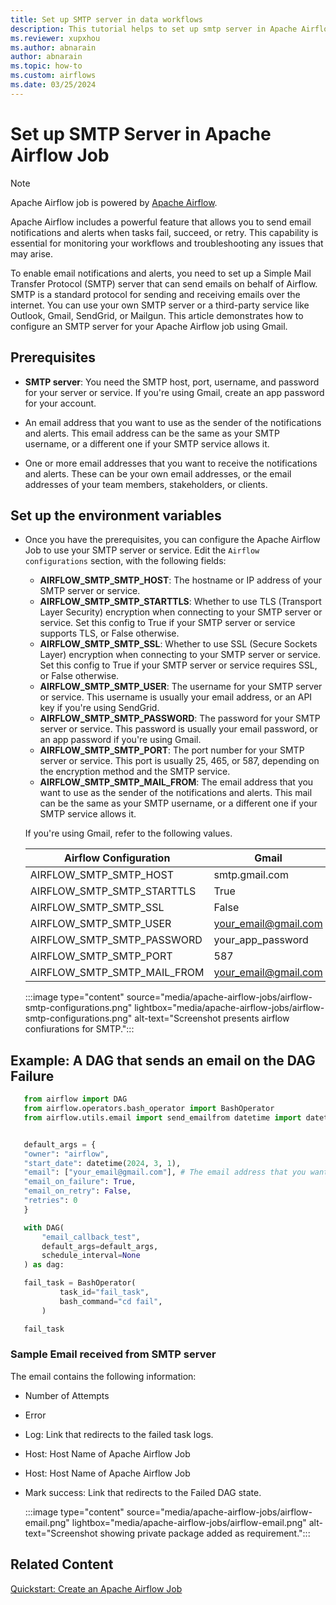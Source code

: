 ```yaml
---
title: Set up SMTP server in data workflows
description: This tutorial helps to set up smtp server in Apache Airflow Job.
ms.reviewer: xupxhou
ms.author: abnarain
author: abnarain
ms.topic: how-to
ms.custom: airflows
ms.date: 03/25/2024
---
```


# Set up SMTP Server in Apache Airflow Job

> [!NOTE]
> Apache Airflow job is powered by [Apache Airflow](https://airflow.apache.org/).

Apache Airflow includes a powerful feature that allows you to send email notifications and alerts when tasks fail, succeed, or retry. This capability is essential for monitoring your workflows and troubleshooting any issues that may arise.

To enable email notifications and alerts, you need to set up a Simple Mail Transfer Protocol (SMTP) server that can send emails on behalf of Airflow. SMTP is a standard protocol for sending and receiving emails over the internet. You can use your own SMTP server or a third-party service like Outlook, Gmail, SendGrid, or Mailgun. This article demonstrates how to configure an SMTP server for your Apache Airflow job using Gmail.

## Prerequisites

- **SMTP server**: You need the SMTP host, port, username, and password for your server or service. If you're using Gmail, create an app password for your account.

- An email address that you want to use as the sender of the notifications and alerts. This email address can be the same as your SMTP username, or a different one if your SMTP service allows it.

- One or more email addresses that you want to receive the notifications and alerts. These can be your own email addresses, or the email addresses of your team members, stakeholders, or clients.

## Set up the environment variables

- Once you have the prerequisites, you can configure the Apache Airflow Job to use your SMTP server or service. Edit the `Airflow configurations` section, with the following fields:

  - **AIRFLOW_SMTP_SMTP_HOST**: The hostname or IP address of your SMTP server or service.
  - **AIRFLOW_SMTP_SMTP_STARTTLS**: Whether to use TLS (Transport Layer Security) encryption when connecting to your SMTP server or service. Set this config to True if your SMTP server or service supports TLS, or False otherwise.
  - **AIRFLOW_SMTP_SMTP_SSL**: Whether to use SSL (Secure Sockets Layer) encryption when connecting to your SMTP server or service. Set this config to True if your SMTP server or service requires SSL, or False otherwise.
  - **AIRFLOW_SMTP_SMTP_USER**: The username for your SMTP server or service. This username is usually your email address, or an API key if you're using SendGrid.
  - **AIRFLOW_SMTP_SMTP_PASSWORD**: The password for your SMTP server or service. This password is usually your email password, or an app password if you're using Gmail.
  - **AIRFLOW_SMTP_SMTP_PORT**: The port number for your SMTP server or service. This port is usually 25, 465, or 587, depending on the encryption method and the SMTP service.
  - **AIRFLOW_SMTP_SMTP_MAIL_FROM**: The email address that you want to use as the sender of the notifications and alerts. This mail can be the same as your SMTP username, or a different one if your SMTP service allows it.

  If you're using Gmail, refer to the following values.

  | Airflow Configuration         | Gmail                |
  | ----------------------------- | -------------------- |
  | AIRFLOW_SMTP_SMTP_HOST      | smtp.gmail.com       |
  | AIRFLOW_SMTP_SMTP_STARTTLS  | True                 |
  | AIRFLOW_SMTP_SMTP_SSL       | False                |
  | AIRFLOW_SMTP_SMTP_USER      | your_email@gmail.com |
  | AIRFLOW_SMTP_SMTP_PASSWORD  | your_app_password    |
  | AIRFLOW_SMTP_SMTP_PORT      | 587                  |
  | AIRFLOW_SMTP_SMTP_MAIL_FROM | your_email@gmail.com |

  :::image type="content" source="media/apache-airflow-jobs/airflow-smtp-configurations.png" lightbox="media/apache-airflow-jobs/airflow-smtp-configurations.png" alt-text="Screenshot presents airflow confiurations for SMTP.":::

## Example: A DAG that sends an email on the DAG Failure

```python
   from airflow import DAG
   from airflow.operators.bash_operator import BashOperator
   from airflow.utils.email import send_emailfrom datetime import datetime


   default_args = {
   "owner": "airflow",
   "start_date": datetime(2024, 3, 1),
   "email": ["your_email@gmail.com"], # The email address that you want to receive the notifications and alerts
   "email_on_failure": True,
   "email_on_retry": False,
   "retries": 0
   }

   with DAG(
       "email_callback_test",
       default_args=default_args,
       schedule_interval=None
   ) as dag:

   fail_task = BashOperator(
           task_id="fail_task",
           bash_command="cd fail",
       )

   fail_task
```

### Sample Email received from SMTP server

The email contains the following information:

- Number of Attempts
- Error
- Log: Link that redirects to the failed task logs.
- Host: Host Name of Apache Airflow Job
- Host: Host Name of Apache Airflow Job
- Mark success: Link that redirects to the Failed DAG state.

  :::image type="content" source="media/apache-airflow-jobs/airflow-email.png" lightbox="media/apache-airflow-jobs/airflow-email.png" alt-text="Screenshot showing private package added as requirement.":::

## Related Content

[Quickstart: Create an Apache Airflow Job](../data-factory/create-apache-airflow-jobs.md)
